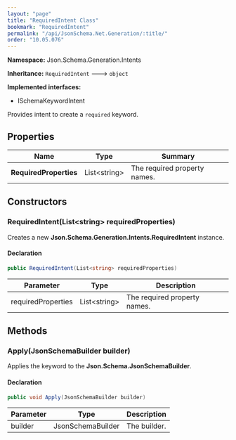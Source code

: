 ```yaml
---
layout: "page"
title: "RequiredIntent Class"
bookmark: "RequiredIntent"
permalink: "/api/JsonSchema.Net.Generation/:title/"
order: "10.05.076"
---
```

**Namespace:** Json.Schema.Generation.Intents

**Inheritance:**
`RequiredIntent`
 🡒 
`object`

**Implemented interfaces:**

- ISchemaKeywordIntent

Provides intent to create a `required` keyword.

## Properties

| Name | Type | Summary |
|---|---|---|
| **RequiredProperties** | List\<string\> | The required property names. |

## Constructors

### RequiredIntent(List\<string\> requiredProperties)

Creates a new **Json.Schema.Generation.Intents.RequiredIntent** instance.

#### Declaration

```c#
public RequiredIntent(List<string> requiredProperties)
```

| Parameter | Type | Description |
|---|---|---|
| requiredProperties | List\<string\> | The required property names. |


## Methods

### Apply(JsonSchemaBuilder builder)

Applies the keyword to the **Json.Schema.JsonSchemaBuilder**.

#### Declaration

```c#
public void Apply(JsonSchemaBuilder builder)
```

| Parameter | Type | Description |
|---|---|---|
| builder | JsonSchemaBuilder | The builder. |


